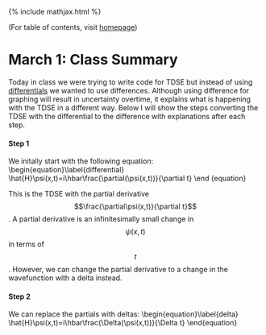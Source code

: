 {% include mathjax.html %}

(For table of contents, visit [homepage](/README.md))

# March 1: Class Summary

Today in class we were trying to write code for TDSE but instead of using [differentials](TDSE.md) we wanted to use differences. Although using difference for graphing will result in uncertainty overtime, it explains what is happening with the TDSE in a different way. Below I will show the steps converting the TDSE with the differential to the difference with explanations after each step.

#### Step 1

We initally start with the following equation:
  \begin{equation}\label{differential}
    \hat{H}\psi(x,t)=i\hbar\frac{\partial(\psi(x,t))}{\partial t}
\end {equation}

This is the TDSE with the partial derivative $$\frac{\partial\psi(x,t)}{\partial t}$$. A partial derivative is an infinitesimally small change in $$\psi(x,t)$$ in terms of $$t$$. However, we can change the partial derivative to a change in the wavefunction with a delta instead.

#### Step 2

We can replace the partials with deltas:
  \begin{equation}\label{delta}
    \hat{H}\psi(x,t)=i\hbar\frac{\Delta(\psi(x,t))}{\Delta t}
\end{equation}

